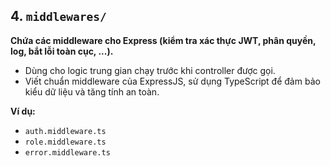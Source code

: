 ## 4. `middlewares/`

**Chứa các middleware cho Express (kiểm tra xác thực JWT, phân quyền, log, bắt lỗi toàn cục, ...).**

- Dùng cho logic trung gian chạy trước khi controller được gọi.
- Viết chuẩn middleware của ExpressJS, sử dụng TypeScript để đảm bảo kiểu dữ liệu và tăng tính an toàn.

**Ví dụ:**

- `auth.middleware.ts`
- `role.middleware.ts`
- `error.middleware.ts`
